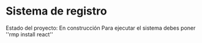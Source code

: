 <h1>Sistema de registro</h1>
Estado del proyecto: En construcción
Para ejecutar el sistema debes poner 
''rmp install react''
